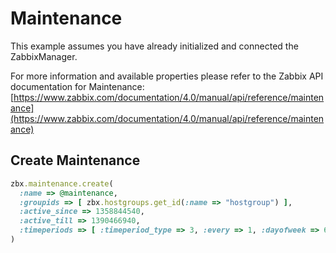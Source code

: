 # Maintenance

This example assumes you have already initialized and connected the ZabbixManager.

For more information and available properties please refer to the Zabbix API documentation for Maintenance:
[https://www.zabbix.com/documentation/4.0/manual/api/reference/maintenance](https://www.zabbix.com/documentation/4.0/manual/api/reference/maintenance)

## Create Maintenance
```ruby
zbx.maintenance.create(
  :name => @maintenance,
  :groupids => [ zbx.hostgroups.get_id(:name => "hostgroup") ],
  :active_since => 1358844540,
  :active_till => 1390466940,
  :timeperiods => [ :timeperiod_type => 3, :every => 1, :dayofweek => 64, :start_time => 64800, :period => 3600 ]
)
```
